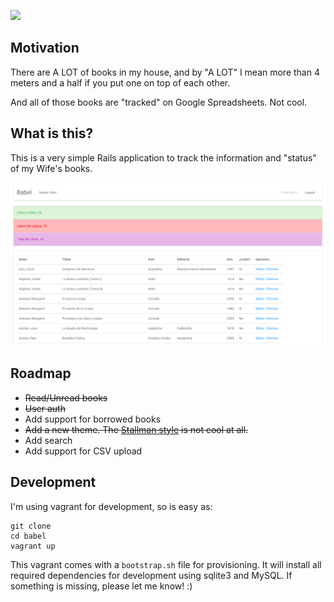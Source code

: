 ![](https://s-media-cache-ak0.pinimg.com/236x/7b/c2/fe/7bc2fe1f81c703e25755942d67de8fa4.jpg)

## Motivation

There are A LOT of books in my house, and by "A LOT" I mean more than 4 meters
and a half if you put one on top of each other.

And all of those books are "tracked" on Google Spreadsheets. Not cool.

## What is this?
This is a very simple Rails application to track the information and "status" of
my Wife's books.

![](https://github.com/boris/babel/blob/sort-table/screenshot.png)

## Roadmap

- ~~Read/Unread books~~
- ~~User auth~~
- Add support for borrowed books
- ~~Add a new theme. The [Stallman style](https://stallman.org) is not cool at
  all.~~
- Add search
- Add support for CSV upload

## Development
I'm using vagrant for development, so is easy as:
```
git clone 
cd babel
vagrant up
```

This vagrant comes with a `bootstrap.sh` file for provisioning. It will install
all required dependencies for development using sqlite3 and MySQL. If something
is missing, please let me know! :)

